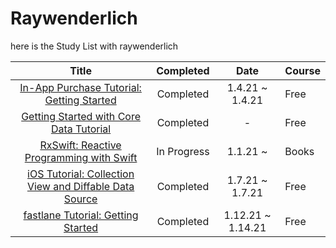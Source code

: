 # Raywenderlich

here is the Study List with raywenderlich 

Title  | Completed | Date | Course
:----:|:--------:|:-----:|:----|
[In-App Purchase Tutorial: Getting Started](https://www.raywenderlich.com/5456-in-app-purchase-tutorial-getting-started) | Completed | 1.4.21 ~ 1.4.21 | Free
[Getting Started with Core Data Tutorial](https://www.raywenderlich.com/7569-getting-started-with-core-data-tutorial) | Completed | - | Free
[RxSwift: Reactive Programming with Swift](https://www.notion.so/odyflame/RxSwift-Reactive-Programming-with-Swift-45a7d7dff9464e309040aeea52e82f3e) | In Progress | 1.1.21 ~ | Books
[iOS Tutorial: Collection View and Diffable Data Source](https://www.raywenderlich.com/8241072-ios-tutorial-collection-view-and-diffable-data-source) | Completed | 1.7.21 ~ 1.7.21 | Free
[fastlane Tutorial: Getting Started]([https://www.raywenderlich.com/233168-fastlane-tutorial-getting-started](https://www.raywenderlich.com/233168-fastlane-tutorial-getting-started)) | Completed | 1.12.21 ~ 1.14.21 | Free
